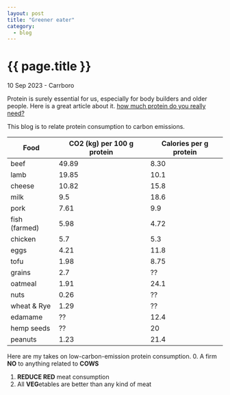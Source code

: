 ```yaml
---
layout: post
title: "Greener eater"
category: 
  - blog
---
```


{{ page.title }}
================

<p class="meta">10 Sep 2023 - Carrboro</p>

Protein is surely essential for us, especially for body builders and older people. Here is a great article about it. 
<a href="https://www.economist.com/science-and-technology/2025/06/06/how-much-protein-do-you-really-need">how much protein do you really need?</a>

This blog is to relate protein consumption to carbon emissions.

| Food          | CO2 (kg) per 100 g protein | Calories per g protein |
| --            | --                         | --                     |
| beef          | 49.89                      | 8.30                   |
| lamb          | 19.85                      | 10.1                   |
| cheese        | 10.82                      | 15.8                   |
| milk          | 9.5                        | 18.6                   |
| pork          | 7.61                       | 9.9                    |
| fish (farmed) | 5.98                       | 4.72                   |
| chicken       | 5.7                        | 5.3                    |
| eggs          | 4.21                       | 11.8                   |
| tofu          | 1.98                       | 8.75                   |
| grains        | 2.7                        | ??                     |                  
| oatmeal       | 1.91                       | 24.1                   |
| nuts          | 0.26                       | ??                     |                  
| wheat & Rye   | 1.29                       | ??                     |                  
| edamame       | ??                         | 12.4                   |
| hemp seeds    | ??                         | 20                     |                  
| peanuts       | 1.23                       | 21.4                   |

Here are my takes on low-carbon-emission protein consumption.
0. A firm **NO** to anything related to **COWS**
1. **REDUCE RED** meat consumption
2. All **VEG**etables are better than any kind of meat
